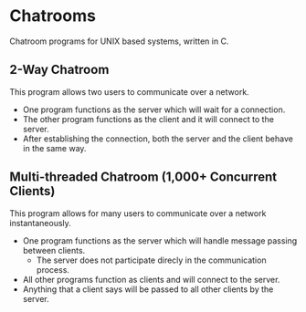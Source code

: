 # Chatrooms

Chatroom programs for UNIX based systems, written in C. 

## 2-Way Chatroom

This program allows two users to communicate over a network.
* One program functions as the server which will wait for a connection.
* The other program functions as the client and it will connect to the server.
* After establishing the connection, both the server and the client behave in the same way.

## Multi-threaded Chatroom (1,000+ Concurrent Clients)

This program allows for many users to communicate over a network instantaneously.
* One program functions as the server which will handle message passing between clients. 
  - The server does not participate direcly in the communication process.
* All other programs function as clients and will connect to the server.
* Anything that a client says will be passed to all other clients by the server.
